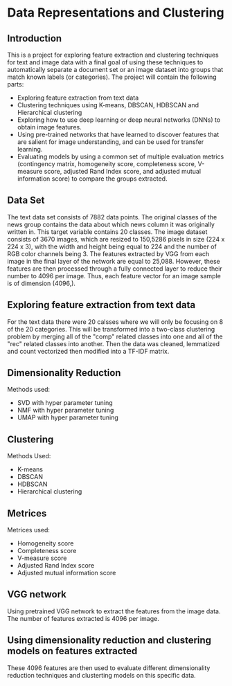 # Data Representations and Clustering
## Introduction
This is a project for exploring feature extraction and clustering techniques for text and image data with a final goal of using these techniques to automatically separate a document set or an image dataset into groups that match known labels (or categories). 
The project will contain the following parts:
- Exploring feature extraction from text data
- Clustering techniques using K-means, DBSCAN, HDBSCAN and Hierarchical clustering
- Exploring how to use deep learning or deep neural networks (DNNs) to obtain image features. 
- Using pre-trained networks that have learned to discover features that are salient for image understanding, and can be used for transfer learning.
- Evaluating models by using a common set of multiple evaluation metrics (contingency matrix, homogeneity score, completeness score, V-measure score, adjusted Rand Index score, and adjusted mutual information score) to compare the groups extracted.

## Data Set
The text data set consists of 7882 data points. The original classes of the news group contains the data about which news column it was originally written in. This target variable contains 20 classes.
The image dataset consists of 3670 images, which are resized to 150,5286 pixels in size (224 x 224 x 3), with the width and height being equal to 224 and the number of RGB color channels being 3. The features extracted by VGG from each image in the final layer of the network are equal to 25,088. However, these features are then processed through a fully connected layer to reduce their number to 4096 per image. Thus, each feature vector for an image sample is of dimension (4096,).



## Exploring feature extraction from text data
For the text data there were 20 calsses where we will only be focusing on 8 of the 20 categories. This will be transformed into a two-class clustering problem by merging all of the "comp" related classes into one and all of the "rec" related classes into another. Then the data was cleaned, lemmatized and count vectorized then modified into a TF-IDF matrix.

## Dimensionality Reduction
Methods used:
- SVD with hyper parameter tuning
- NMF with hyper parameter tuning
- UMAP with hyper parameter tuning

## Clustering
Methods Used:
- K-means
- DBSCAN
- HDBSCAN
- Hierarchical clustering

## Metrices
Metrices used:
- Homogeneity score
- Completeness score
- V-measure score
- Adjusted Rand Index score
- Adjusted mutual information score

## VGG network
Using pretrained VGG network to extract the features from the image data. The number of features extracted is 4096 per image.

## Using dimensionality reduction and clustering models on features extracted
These 4096 features are then used to evaluate different dimensionality reduction techniques and clusterting models on this specific data.